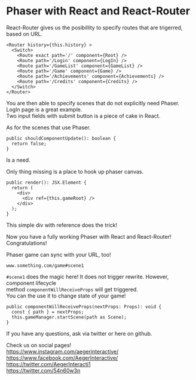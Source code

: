 # Phaser with React and React-Router
React-Router gives us the posibillity to specify routes that are trigerred, based on URL.

```
<Router history={this.history} >
  <Switch>
    <Route exact path='/' component={Root} />
    <Route path='/Login' component={LogIn} />
    <Route path='/GameList' component={GameList} />
    <Route path='/Game' component={Game} />
    <Route path='/Achievements' component={Achievements} />
    <Route path='/Credits' component={Credits} />
  </Switch>
</Router>
```
You are then able to specify scenes that do not explicitly need Phaser.  
LogIn page is a great example.  
Two input fields with submit button is a piece of cake in React.  
  
As for the scenes that use Phaser.
```
public shouldComponentUpdate(): boolean {
  return false;
}
```
Is a need.

Only thing missing is a place to hook up phaser canvas.

```
public render(): JSX.Element {
  return (
    <div>
      <div ref={this.gameRoot} />
    </div>
  );
}
```
This simple div with reference does the trick!  
  
Now you have a fully working Phaser with React and React-Router! Congratulations!  
  
Phaser game can sync with your URL, too!  
```
www.something.com/game#scene1
```
```#scene1``` does the magic here!
It does not trigger rewrite. However, component lifecycle  
method ```componentWillReceiveProps``` will get triggered.  
You can the use it to change state of your game!  
```
public componentWillReceiveProps(nextProps: Props): void {
  const { path } = nextProps;
  this.gameManager.startScene(path as Scene);
}
```
  
If you have any questions, ask via twitter or here on github.  
  
Check us on social pages!  
https://www.instagram.com/aegerinteractive/  
https://www.facebook.com/AegerInteractive/  
https://twitter.com/AegerInteracti1  
https://twitter.com/54n60w3n  
  

